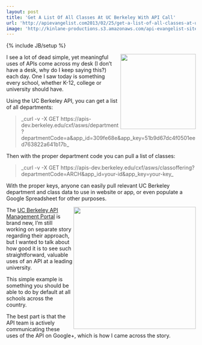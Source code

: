 ```yaml
---
layout: post
title: 'Get A List Of All Classes At UC Berkeley With API Call'
url: 'http://apievangelist.com2013/02/25/get-a-list-of-all-classes-at-uc-berkeley-with-api-call/'
image: 'http://kinlane-productions.s3.amazonaws.com/api-evangelist-site/blog/berkeley-api-central.png'
---
```

{% include JB/setup %}
<p>
     <a href=https://developer.berkeley.edu/ target=_blank><img src=https://s3.amazonaws.com/kinlane-productions/api-evangelist/university/uc-berkeley/berkeley-api-central.png  width=200 align=right /></a>
</p>
<p>
     I see a lot of dead simple, yet meaningful uses of APIs come across my desk (I don’t have a desk, why do I keep saying this?) each day. One I saw today is something every school, whether K-12, college or university should have.
</p>
<p>
     Using the UC Berkeley API, you can get a list of all departments:
</p>
<blockquote>
     _curl -v -X GET https://apis-dev.berkeley.edu/cxf/asws/department?departmentCode=a&amp;app_id=309fe68e&amp;app_key=51b9d67dc4f0501eed763822a641b17b_
</blockquote>
<p>
     Then with the proper department code you can pull a list of classes:
</p>
<blockquote>
     _curl -v -X GET https://apis-dev.berkeley.edu/cxf/asws/classoffering?departmentCode=ARCH&amp;app_id=your-id&amp;app_key=your-key_
</blockquote>
<p>
     With the proper keys, anyone can easily pull relevant UC Berkeley department and class data to use in website or app, or even populate a Google Spreadsheet for other purposes.
</p>
<p>
     <a href=https://developer.berkeley.edu/ target=_blank><img src=https://s3.amazonaws.com/kinlane-productions/api-evangelist/university/uc-berkeley/uc-berkeley-get-classes.jpg  width=325 align=right /></a>
</p>
<p>
     The <a title=UC Berkeley API Management href=https://developer.berkeley.edu/>UC Berkeley API Management Portal</a> is brand new, I’m still working on separate story regarding their approach, but I wanted to talk about how good it is to see such straightforward, valuable uses of an API at a leading university.
</p>
<p>
     This simple example is something you should be able to do by default at all schools across the country.
</p>
<p>
     The best part is that the API team is actively communicating these uses of the API on Google+, which is how I came across the story.
</p>
